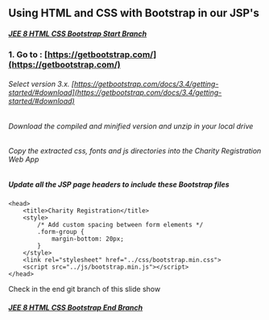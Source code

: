 ## Using HTML and CSS with Bootstrap in our JSP's

##### [JEE 8 HTML CSS Bootstrap Start Branch](https://github.com/NicorDesignsLLC/JakartaJEEWebDevelopment/tree/jee8-jquery-bootstrap-start)

### 1. Go to : [https://getbootstrap.com/](https://getbootstrap.com/)

###### Select version 3.x. [https://getbootstrap.com/docs/3.4/getting-started/#download](https://getbootstrap.com/docs/3.4/getting-started/#download)

###### Download the compiled and minified version and unzip in your local drive 
	

###### Copy the extracted css, fonts and js directories into the Charity Registration Web App 

			
##### Update all the JSP page headers to include these Bootstrap files 
	
	<head>
        <title>Charity Registration</title>
        <style>
            /* Add custom spacing between form elements */
            .form-group {
                margin-bottom: 20px;
            }
        </style>
        <link rel="stylesheet" href="../css/bootstrap.min.css">
        <script src="../js/bootstrap.min.js"></script>
    </head>

	 
Check in the end git branch of this slide show 
##### [JEE 8 HTML CSS Bootstrap End Branch](https://github.com/NicorDesignsLLC/JakartaJEEWebDevelopment/tree/jee8-jquery-bootstrap-end)

    

